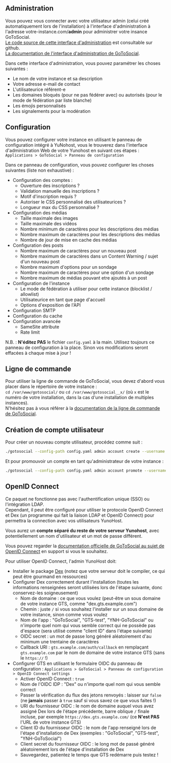 ## Administration

Vous pouvez vous connecter avec votre utilisateur admin (celui créé automatiquement lors de l'installation) à l'interface d'administration à l'adresse votre-instance.com/**admin** pour administrer votre insance GoToSocial.  
[Le code source de cette interface d'administration](https://github.com/superseriousbusiness/gotosocial-admin) est consultable sur github.  
[La documentation de l'interface d'administration de GoToSocial](https://docs.gotosocial.org/en/latest/admin/settings/).

Dans cette interface d'administration, vous pouvez paramétrer les choses suivantes :

* Le nom de votre instance et sa description
* Votre adresse e-mail de contact
* L'utilisateurice référent-e
* Les domaines bloqués (pour ne pas fédérer avec) ou autorisés (pour le mode de fédération par liste blanche)
* Les émojis personnalisés
* Les signalements pour la modération

## Configuration

Vous pouvez configurer votre instance en utilisant le panneau de configuration intégré à YuNohost, vous le trouverez dans l'interface d'administration Web de votre Yunohost en suivant ces étapes :  
`Applications > GoToSocial > Panneau de configuration`

Dans ce panneau de configuration, vous pouvez configurer les choses suivantes (liste non exhaustive) :

* Configuration des comptes :
  * Ouverture des inscriptions ?
  * Validation manuelle des inscriptions ?
  * Motif d'inscription requis ?
  * Autoriser le CSS personnalisé des utilisateurices ?
  * Longueur max du CSS personnalisé ?
* Configuration des médias
  * Taille maximale des images
  * Taille maximale des vidéos
  * Nombre minimum de caractères pour les descriptions des médias
  * Nombre maximum de caractères pour les descriptions des médias
  * Nombre de jour de mise en cache des médias
* Configuration des posts
  * Nombre maximum de caractères pour un nouveau post
  * Nombre maximum de caractères dans un Content Warning / sujet d'un nouveau post
  * Nombre maximum d'options pour un sondage
  * Nombre maximum de caractères pour une option d'un sondage
  * Nombre maximum de médias pouvant etre ajoutés à un post
* Configuration de l'instance
  * Le mode de fédération à utiliser pour cette instance (blocklist / allowlist)
  * Utilisateurice en tant que page d'accueil
  * Options d'exposition de l'API
* Configuration SMTP
* Configuration du cache
* Configuration avancée
  * SameSite attribute
  * Rate limit

N.B. : **N'éditez PAS** le fichier `config.yaml` à la main. Utilisez toujours ce panneau de configuration à la place. Sinon vos modifications seront effacées à chaque mise à jour !

## Ligne de commande

Pour utiliser la ligne de commande de GoToSocial, vous devez d'abord vous placer dans le répertoire de votre instance :  
`cd /var/www/gotosocial/` ou `cd /var/www/gotosocial__x/` (où `x` est le numéro de votre installation, dans la cas d'une installation de multiples instances).  
N'hésitez pas à vous référer à la [documentation de la ligne de commande de GoToSocial](https://docs.gotosocial.org/en/latest/admin/cli/).

## Création de compte utilisateur

Pour créer un nouveau compte utilisateur, procédez comme suit :

```bash
./gotosocial --config-path config.yaml admin account create --username nom_dutilisateur --email utilisateur@example.com --password 'UnMotDePasseTrèsComplexe'
```

Et pour promouvoir un compte en tant qu'administrateur de votre instance :

```bash
./gotosocial --config-path config.yaml admin account promote --username nom_dutilisateur
```

## OpenID Connect

Ce paquet ne fonctionne pas avec l'authentification unique (SSO) ou l'intégration LDAP.  
Cependant, il peut être configuré pour utiliser le protocole OpenID Connect et Dex (un programme qui fait la liaison LDAP et OpenID Connect) pour permettra la connection avec vos utilisateurs YunoHost.

Vous aurez un **compte séparé du reste de votre serveur Yunohost**, avec potentiellement un nom d'utilisateur et un mot de passe différent.

Vous pouvez regarder la [documentation officielle de GoToSocial au sujet de OpenID Connect](https://docs.gotosocial.org/en/latest/configuration/oidc/) en support si vous le souhaitez.

Pour utiliser OpenID Connect, l'admin YunoHost doit:

* Installer le package [Dex](https://apps.yunohost.org/app/dex) (notez que votre serveur doit le compiler, ce qui peut être gourmand en ressources)
* Configurer Dex correctement durant l'installation (toutes les informations renseignées seront utilisées lors de l'étape suivante, donc conservez-les soigneusement)
  * Nom de domaine : ce que vous voulez (peut-être un sous domaine de votre instance GTS, comme "dex.gts.example.com")
  * Chemin : juste `/` si vous souhaitez l'installer sur un sous domaine de votre instance, sinon comme vous voulez
  * Nom de l'app : "GoToSocial", "GTS-test", "YNH-GoToSocial" ou n'importe quel nom qui vous semble correct qui ne possède pas d'espace (sera utilisé comme "client ID" dans l'étape suivante)
  * OIDC secret : un mot de passe long généré aléatoirement d'au minimum une trentaine de caractères
  * Callback URI : `gts.example.com/auth/callback` en remplaçant `gts.example.com` par le nom de domaine de votre instance GTS (sans le `https://` !)
* Configurer GTS en utilisant le formulaire OIDC du panneau de configuration : `Applications > GoToSocial > Panneau de configuration > OpenID Connect settings`
  * Activer OpenID Connect : `true`
  * Nom de l'OIDC IDP : "Dex" ou n'importe quel nom qui vous semble correct
  * Passer la vérification du flux des jetons renvoyés : laisser sur `false` (ne **jamais** passer à `true` sauf si vous savez ce que vous faites !)
  * URI du fournisseur OIDC : le nom de domaine auquel vous avez assigné Dex lors de l'étape précédente, barre oblique `/` finale incluse, par exemple `https://dex.gts.example.com/` (ce **N'est PAS** l'URL de votre instance GTS)
  * Client ID du fournisseur OIDC : le nom de l'app renseigné lors de l'étape d'installation de Dex (exemples : "GoToSocial", "GTS-test", "YNH-GoToSocial")
  * Client secret du fournisseur OIDC : le long mot de passé généré aléatoirement lors de l'étape d'installation de Dex
  * Sauvegardez, patientez le temps que GTS redémarre puis testez !
